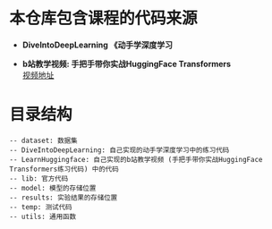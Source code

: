 # 本仓库包含课程的代码来源
* **DiveIntoDeepLearning 《动手学深度学习**

* **b站教学视频: 手把手带你实战HuggingFace Transformers**<br>[视频地址](https://www.bilibili.com/video/BV1ma4y1g791/?spm_id_from=333.788.top_right_bar_window_custom_collection.content.click&vd_source=41721633578b9591ada330add5535721)


# 目录结构
```
-- dataset: 数据集
-- DiveIntoDeepLearning: 自己实现的动手学深度学习中的练习代码
-- LearnHuggingface: 自己实现的b站教学视频 (手把手带你实战HuggingFace Transformers练习代码) 中的代码
-- lib: 官方代码
-- model: 模型的存储位置
-- results: 实验结果的存储位置
-- temp: 测试代码
-- utils: 通用函数
```